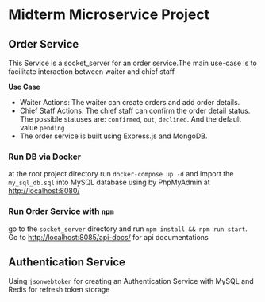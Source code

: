 # Midterm Microservice Project

## Order Service
This Service is a socket_server for an order service.The main use-case is to facilitate interaction between waiter and chief staff 

**Use Case**
- Waiter Actions: The waiter can create orders and add order details.
- Chief Staff Actions: The chief staff can confirm the order detail status. The possible statuses are: `confirmed`, `out`, `declined`. And the default value  `pending`
- The order service is built using Express.js and MongoDB.

### Run DB via Docker
at the root project directory run `docker-compose up -d` and import the `my_sql_db.sql` into MySQL database using by PhpMyAdmin at [http://localhost:8080/](http://localhost:8080/)

### Run Order Service with `npm`
go to the `socket_server` directory and run `npm install && npm run start`. Go to [http://localhost:8085/api-docs/](http://localhost:8085/api-docs/) for api documentations

## Authentication Service
Using `jsonwebtoken` for creating an Authentication Service with MySQL and Redis for refresh token storage